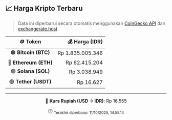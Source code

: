 

<!-- HARGA_KRIPTO -->
## 📈 Harga Kripto Terbaru

> Data ini diperbarui secara otomatis menggunakan [CoinGecko API](https://www.coingecko.com/) dan [exchangerate.host](https://exchangerate.host/)

<div align="center">

| 🪙 Token | 💰 Harga (IDR) |
|:------:|---------------:|
| 🟠 **Bitcoin (BTC)**   | Rp 1.835.005.346 |
| 🔵 **Ethereum (ETH)**  | Rp 62.415.204 |
| 🟣 **Solana (SOL)**    | Rp 3.038.949 |
| 🟢 **Tether (USDT)**   | Rp 16.627 |

---

💱 **Kurs Rupiah (USD → IDR)**: Rp 16.555

🕒 <sub>Terakhir diperbarui: 11/10/2025, 14.55.14</sub>

</div>
<!-- /HARGA_KRIPTO -->